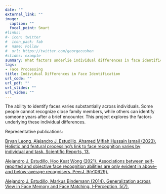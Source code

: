 ```yaml
---
date: ""
external_link: ""
image:
  caption: ""
  focal_point: Smart
#links:
#- icon: twitter
#  icon_pack: fab
#  name: Follow
#  url: https://twitter.com/georgecushen
#slides: example
summary: What factors underlie individual differences in face identification?
tags:
- Face Processing
title: Individual Differences in Face Identification
url_code: ""
url_pdf: ""
url_slides: ""
url_video: ""
---
```


The ability to identify faces varies substantially across individuals. Some people cannot recognize close family members, while others can identify someone years after a brief encounter. This project explores the factors underlying these individual differences.   

Representative publications:

[Bryan Leong, Alejandro J. Estudillo, Ahamed Miflah Hussain Ismail (2023). Holistic and featural processing’s link to face recognition varies by individual and task. Scientific Reports, 13.](https://alejandro-estudillo.netlify.app/publication/leong-et-al.-2023/)

[Alejandro J. Estudillo, Hoo Keat Wong (2021). Associations between self-reported and objective face recognition abilities are only evident in above- and below-average recognisers. PeerJ, 9(e10629).](https://alejandro-estudillo.netlify.app/publication/estudillo-bindemann-2017b/)

[Alejandro J. Estudillo, Markus Bindemann (2014). Generalization across View in Face Memory and Face Matching. I-Perception, 5(7).](https://alejandro-estudillo.netlify.app/publication/estudillo-bindemann-2014/)
